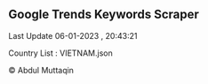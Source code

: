

## Google Trends Keywords Scraper 
 
Last Update 06-01-2023 , 20:43:21

Country List :
VIETNAM.json



© Abdul Muttaqin 
